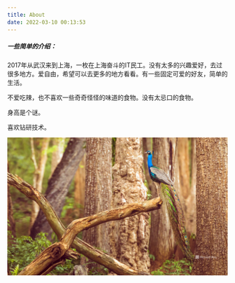 ```yaml
---
title: About
date: 2022-03-10 00:13:53
---
```


##### 一些简单的介绍：

2017年从武汉来到上海，一枚在上海奋斗的IT民工。没有太多的兴趣爱好，去过很多地方。爱自由，希望可以去更多的地方看看。有一些固定可爱的好友，简单的生活。

不爱吃辣，也不喜欢一些奇奇怪怪的味道的食物。没有太忌口的食物。

身高是个谜。

喜欢钻研技术。

![BingWallpaper](index/BingWallpaper.jpg)
